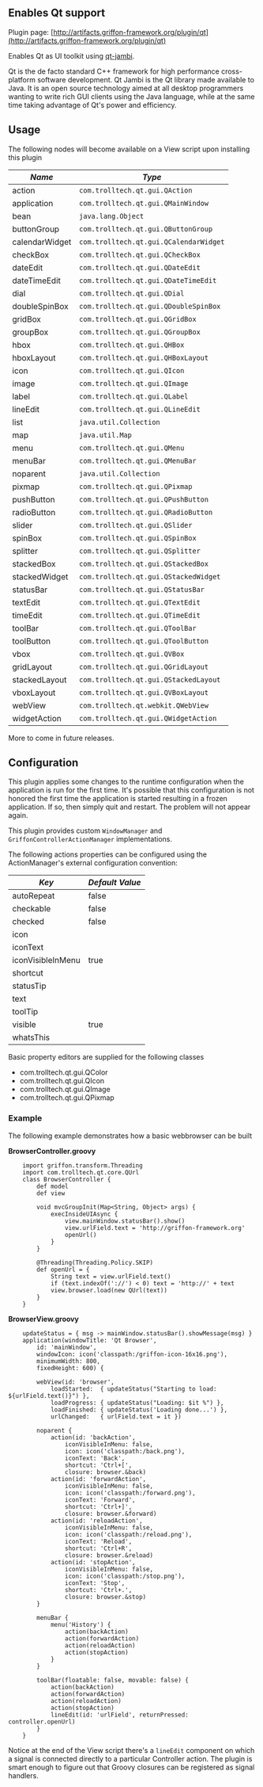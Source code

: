 
Enables Qt support
------------------

Plugin page: [http://artifacts.griffon-framework.org/plugin/qt](http://artifacts.griffon-framework.org/plugin/qt)


Enables Qt as UI toolkit using [qt-jambi][1].

Qt is the de facto standard C++ framework for high performance cross-platform software development.
Qt Jambi is the Qt library made available to Java. It is an open source technology aimed at all desktop
programmers wanting to write rich GUI clients using the Java language, while at the same time taking
advantage of Qt's power and efficiency.

Usage
-----

The following nodes will become available on a View script upon installing this plugin

| *Name*         | *Type*                                 |
| -------------- | -------------------------------------- |
| action         | `com.trolltech.qt.gui.QAction`         |
| application    | `com.trolltech.qt.gui.QMainWindow`     |
| bean           | `java.lang.Object`                     |
| buttonGroup    | `com.trolltech.qt.gui.QButtonGroup`    |
| calendarWidget | `com.trolltech.qt.gui.QCalendarWidget` |
| checkBox       | `com.trolltech.qt.gui.QCheckBox`       |
| dateEdit       | `com.trolltech.qt.gui.QDateEdit`       |
| dateTimeEdit   | `com.trolltech.qt.gui.QDateTimeEdit`   |
| dial           | `com.trolltech.qt.gui.QDial`           |
| doubleSpinBox  | `com.trolltech.qt.gui.QDoubleSpinBox`  |
| gridBox        | `com.trolltech.qt.gui.QGridBox`        |
| groupBox       | `com.trolltech.qt.gui.QGroupBox`       |
| hbox           | `com.trolltech.qt.gui.QHBox`           |
| hboxLayout     | `com.trolltech.qt.gui.QHBoxLayout`     |
| icon           | `com.trolltech.qt.gui.QIcon`           |
| image          | `com.trolltech.qt.gui.QImage`          |
| label          | `com.trolltech.qt.gui.QLabel`          |
| lineEdit       | `com.trolltech.qt.gui.QLineEdit`       |
| list           | `java.util.Collection`                 |
| map            | `java.util.Map`                        |
| menu           | `com.trolltech.qt.gui.QMenu`           |
| menuBar        | `com.trolltech.qt.gui.QMenuBar`        |
| noparent       | `java.util.Collection`                 |
| pixmap         | `com.trolltech.qt.gui.QPixmap`         |
| pushButton     | `com.trolltech.qt.gui.QPushButton`     |
| radioButton    | `com.trolltech.qt.gui.QRadioButton`    |
| slider         | `com.trolltech.qt.gui.QSlider`         |
| spinBox        | `com.trolltech.qt.gui.QSpinBox`        |
| splitter       | `com.trolltech.qt.gui.QSplitter`       |
| stackedBox     | `com.trolltech.qt.gui.QStackedBox`     |
| stackedWidget  | `com.trolltech.qt.gui.QStackedWidget`  |
| statusBar      | `com.trolltech.qt.gui.QStatusBar`      |
| textEdit       | `com.trolltech.qt.gui.QTextEdit`       |
| timeEdit       | `com.trolltech.qt.gui.QTimeEdit`       |
| toolBar        | `com.trolltech.qt.gui.QToolBar`        |
| toolButton     | `com.trolltech.qt.gui.QToolButton`     |
| vbox           | `com.trolltech.qt.gui.QVBox`           |
| gridLayout     | `com.trolltech.qt.gui.QGridLayout`     |
| stackedLayout  | `com.trolltech.qt.gui.QStackedLayout`  |
| vboxLayout     | `com.trolltech.qt.gui.QVBoxLayout`     |
| webView        | `com.trolltech.qt.webkit.QWebView`     |
| widgetAction   | `com.trolltech.qt.gui.QWidgetAction`   |

More to come in future releases.

Configuration
-------------

This plugin applies some changes to the runtime configuration when the application is run for the first time. It's possible that
this configuration is not honored the first time the application is started resulting in a frozen application. If so, then simply
quit and restart. The problem will not appear again.

This plugin provides custom `WindowManager` and `GriffonControllerActionManager` implementations.

The following actions properties can be configured using the ActionManager's external configuration convention:

| *Key*             | *Default Value* |
| ----------------- | --------------- |
| autoRepeat        | false           |
| checkable         | false           |
| checked           | false           |
| icon              |                 |
| iconText          |                 |
| iconVisibleInMenu | true            |
| shortcut          |                 |
| statusTip         |                 |
| text              |                 |
| toolTip           |                 |
| visible           | true            |
| whatsThis         |                 |

Basic property editors are supplied for the following classes

 * com.trolltech.qt.gui.QColor
 * com.trolltech.qt.gui.QIcon
 * com.trolltech.qt.gui.QImage
 * com.trolltech.qt.gui.QPixmap

### Example

The following example demonstrates how a basic webbrowser can be built

__BrowserController.groovy__

        import griffon.transform.Threading
        import com.trolltech.qt.core.QUrl
        class BrowserController {
            def model
            def view

            void mvcGroupInit(Map<String, Object> args) {
                execInsideUIAsync {
                    view.mainWindow.statusBar().show()
                    view.urlField.text = 'http://griffon-framework.org'
                    openUrl()
                }
            }

            @Threading(Threading.Policy.SKIP)
            def openUrl = {
                String text = view.urlField.text()
                if (text.indexOf('://') < 0) text = 'http://' + text
                view.browser.load(new QUrl(text))
            }
        }

__BrowserView.groovy__

        updateStatus = { msg -> mainWindow.statusBar().showMessage(msg) }
        application(windowTitle: 'Qt Browser',
            id: 'mainWindow',
            windowIcon: icon('classpath:/griffon-icon-16x16.png'),
            minimumWidth: 800,
            fixedHeight: 600) {

            webView(id: 'browser',
                loadStarted:  { updateStatus("Starting to load: ${urlField.text()}") },
                loadProgress: { updateStatus("Loading: $it %") },
                loadFinished: { updateStatus('Loading done...') },
                urlChanged:   { urlField.text = it })

            noparent {
                action(id: 'backAction',
                    iconVisibleInMenu: false,
                    icon: icon('classpath:/back.png'),
                    iconText: 'Back',
                    shortcut: 'Ctrl+[',
                    closure: browser.&back)
                action(id: 'forwardAction',
                    iconVisibleInMenu: false,
                    icon: icon('classpath:/forward.png'),
                    iconText: 'Forward',
                    shortcut: 'Ctrl+]',
                    closure: browser.&forward)
                action(id: 'reloadAction',
                    iconVisibleInMenu: false,
                    icon: icon('classpath:/reload.png'),
                    iconText: 'Reload',
                    shortcut: 'Ctrl+R',
                    closure: browser.&reload)
                action(id: 'stopAction',
                    iconVisibleInMenu: false,
                    icon: icon('classpath:/stop.png'),
                    iconText: 'Stop',
                    shortcut: 'Ctrl+.',
                    closure: browser.&stop)
            }

            menuBar {
                menu('History') {
                    action(backAction)
                    action(forwardAction)
                    action(reloadAction)
                    action(stopAction)
                }
            }

            toolBar(floatable: false, movable: false) {
                action(backAction)
                action(forwardAction)
                action(reloadAction)
                action(stopAction)
                lineEdit(id: 'urlField', returnPressed: controller.openUrl)
            }
        }

Notice at the end of the View script there's a `lineEdit` component on which a signal is connected directly to a particular Controller
action. The plugin is smart enough to figure out that Groovy closures can be registered as signal handlers.

[1]: http://qt-jambi.org


